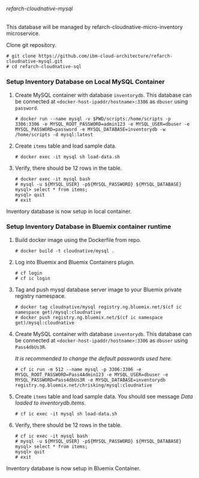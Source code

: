###### refarch-cloudnative-mysql

This database will be managed by refarch-cloudnative-micro-inventory microservice.

Clone git repository.
```
# git clone https://github.com/ibm-cloud-architecture/refarch-cloudnative-mysql.git
# cd refarch-cloudnative-sql
```

### Setup Inventory Database on Local MySQL Container
1. Create MySQL container with database `inventorydb`. This database can be connected at `<docker-host-ipaddr/hostname>:3306` as `dbuser` using `password`.
    ```
    # docker run --name mysql -v $PWD/scripts:/home/scripts -p 3306:3306 -e MYSQL_ROOT_PASSWORD=admin123 -e MYSQL_USER=dbuser -e MYSQL_PASSWORD=password -e MYSQL_DATABASE=inventorydb -w /home/scripts -d mysql:latest
    ```

2. Create `items` table and load sample data.
    ```
    # docker exec -it mysql sh load-data.sh
    ```

3. Verify, there should be 12 rows in the table.
    ```
    # docker exec -it mysql bash
    # mysql -u ${MYSQL_USER} -p${MYSQL_PASSWORD} ${MYSQL_DATABASE}
    mysql> select * from items;
    mysql> quit
    # exit
    ```
   
Inventory database is now setup in local container.

### Setup Inventory Database in Bluemix container runtime
1. Build docker image using the Dockerfile from repo.
    ```
    # docker build -t cloudnative/mysql .
    ```

2. Log into Bluemix and Bluemix Containers plugin.
    ```
    # cf login
    # cf ic login
    ```

3. Tag and push mysql database server image to your Bluemix private registry namespace.
    ```
    # docker tag cloudnative/mysql registry.ng.bluemix.net/$(cf ic namespace get)/mysql:cloudnative
    # docker push registry.ng.bluemix.net/$(cf ic namespace get)/mysql:cloudnative
    ```

4. Create MySQL container with database `inventorydb`. This database can be connected at `<docker-host-ipaddr/hostname>:3306` as `dbuser` using `Pass4dbUs3R`.
    
    _It is recommended to change the default passwords used here._
    ```
    # cf ic run -m 512 --name mysql -p 3306:3306 -e MYSQL_ROOT_PASSWORD=Pass4Admin123 -e MYSQL_USER=dbuser -e MYSQL_PASSWORD=Pass4dbUs3R -e MYSQL_DATABASE=inventorydb registry.ng.bluemix.net/chrisking/mysql:cloudnative
    ```

5. Create `items` table and load sample data. You should see message _Data loaded to inventorydb.items._
    ```
    # cf ic exec -it mysql sh load-data.sh
    ```

6. Verify, there should be 12 rows in the table.
    ```
    # cf ic exec -it mysql bash
    # mysql -u ${MYSQL_USER} -p${MYSQL_PASSWORD} ${MYSQL_DATABASE}
    mysql> select * from items;
    mysql> quit
    # exit
    ```
   
Inventory database is now setup in Bluemix Container. 